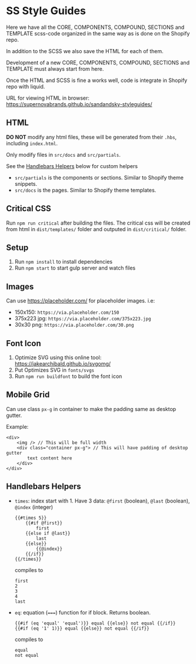 # SS Style Guides

Here we have all the CORE, COMPONENTS, COMPOUND, SECTIONS and TEMPLATE scss-code organized in the same way as is done on the Shopify repo.

In addition to the SCSS we also save the HTML for each of them.

Development of a new CORE, COMPONENTS, COMPOUND, SECTIONS and TEMPLATE must always start from here.

Once the HTML and SCSS is fine a works well, code is integrate in Shopify repo with liquid.

URL for viewing HTML in browser: https://supernovabrands.github.io/sandandsky-styleguides/

## HTML
__DO NOT__ modify any html files, these will be generated from their `.hbs`, including `index.html`.

Only modify files in `src/docs` and `src/partials`.

See the [Handlebars Helpers](#handlebars-helpers) below for custom helpers
- `src/partials` is the components or sections. Similar to Shopify theme snippets.
- `src/docs` is the pages. Similar to Shopify theme templates.

## Critical CSS
Run `npm run critical` after building the files.
The critical css will be created from html in `dist/templates/` folder and outputed in `dist/critical/` folder.

## Setup
1. Run `npm install` to install dependencies
2. Run `npm start` to start gulp server and watch files

## Images
Can use https://placeholder.com/ for placeholder images. i.e:
- 150x150: `https://via.placeholder.com/150`
- 375x223 jpg: `https://via.placeholder.com/375x223.jpg`
- 30x30 png: `https://via.placeholder.com/30.png`

## Font Icon
1. Optimize SVG using this online tool: https://jakearchibald.github.io/svgomg/
2. Put Optimizes SVG in `fonts/svgs`
3. Run `npm run buildfont` to build the font icon

## Mobile Grid
Can use class `px-g` in container to make the padding same as desktop gutter.

Example:
```
<div>
	<img /> // This will be full width
	<div class="container px-g"> // This will have padding of desktop gutter
		text content here
	</div>
</div>
```

## Handlebars Helpers
- `times`: index start with 1. Have 3 data: `@first` (boolean), `@last` (boolean),  `@index` (integer)
	```
	{{#times 5}}
		{{#if @first}}
			first
		{{else if @last}}
			last
		{{else}}
			{{@index}}
		{{/if}}
	{{/times}}
	```
	compiles to
	```
	first
	2
	3
	4
	last
	```
- `eq`: equation (`===`) function for if block. Returns boolean.
	```
	{{#if (eq 'equal' 'equal')}} equal {{else}} not equal {{/if}}
	{{#if (eq '1' 1)}} equal {{else}} not equal {{/if}}
	```
	compiles to
	```
	equal
	not equal
	```
